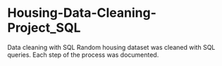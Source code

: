 # Housing-Data-Cleaning-Project_SQL
Data cleaning with SQL
Random housing dataset was cleaned with SQL queries. Each step of the process was documented. 

